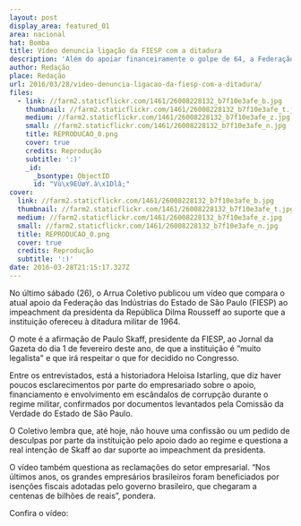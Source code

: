 ```yaml
---
layout: post
display_area: featured_01
area: nacional
hat: Bomba
title: Vídeo denuncia ligação da FIESP com a ditadura
description: 'Além do apoiar financeiramente o golpe de 64, a Federação da Indústria do Estado de São Paulo se beneficiou do regime mi'
author: Redação
place: Redação
url: 2016/03/28/video-denuncia-ligacao-da-fiesp-com-a-ditadura/
files:
  - link: //farm2.staticflickr.com/1461/26008228132_b7f10e3afe_b.jpg
    thumbnail: //farm2.staticflickr.com/1461/26008228132_b7f10e3afe_t.jpg
    medium: //farm2.staticflickr.com/1461/26008228132_b7f10e3afe_z.jpg
    small: //farm2.staticflickr.com/1461/26008228132_b7f10e3afe_n.jpg
    title: REPRODUCAO_0.png
    cover: true
    credits: Reprodução
    subtitle: ':)'
    _id:
      _bsontype: ObjectID
      id: "Vù\x9EÛøY.à\x1Dlâ;"
cover:
  link: //farm2.staticflickr.com/1461/26008228132_b7f10e3afe_b.jpg
  thumbnail: //farm2.staticflickr.com/1461/26008228132_b7f10e3afe_t.jpg
  medium: //farm2.staticflickr.com/1461/26008228132_b7f10e3afe_z.jpg
  small: //farm2.staticflickr.com/1461/26008228132_b7f10e3afe_n.jpg
  title: REPRODUCAO_0.png
  cover: true
  credits: Reprodução
  subtitle: ':)'
date: 2016-03-28T21:15:17.327Z
---
```

<p>No &uacute;ltimo s&aacute;bado (26), o Arrua Coletivo publicou um v&iacute;deo que compara o atual apoio da Federa&ccedil;&atilde;o das Ind&uacute;strias do Estado de S&atilde;o Paulo (FIESP) ao impeachment da presidenta da Rep&uacute;blica Dilma Rousseff ao suporte que a institui&ccedil;&atilde;o ofereceu &agrave; ditadura militar de 1964.</p>

<p>O mote &eacute; a afirma&ccedil;&atilde;o de Paulo Skaff, presidente da FIESP, ao Jornal da Gazeta do dia 1 de fevereiro deste ano, de que a institui&ccedil;&atilde;o &eacute; &ldquo;muito legalista&quot; e que ir&aacute; respeitar o que for decidido no Congresso.</p>

<p>Entre os entrevistados, est&aacute; a historiadora Heloisa Istarling, que diz haver poucos esclarecimentos por parte do empresariado sobre o apoio, financiamento e envolvimento em esc&acirc;ndalos de corrup&ccedil;&atilde;o durante o regime militar, confirmados por documentos levantados pela Comiss&atilde;o da Verdade do Estado de S&atilde;o Paulo.</p>

<p>O Coletivo lembra que, at&eacute; hoje, n&atilde;o houve uma confiss&atilde;o ou um pedido de desculpas por parte da institui&ccedil;&atilde;o pelo apoio dado ao regime e questiona a real inten&ccedil;&atilde;o de Skaff ao dar suporte ao impeachment da presidenta.</p>

<p>O v&iacute;deo tamb&eacute;m questiona as reclama&ccedil;&otilde;es do setor empresarial. &ldquo;Nos &uacute;ltimos anos, os grandes empres&aacute;rios brasileiros foram beneficiados por isen&ccedil;&otilde;es fiscais adotadas pelo governo brasileiro, que chegaram a centenas de bilh&otilde;es de reais&rdquo;, pondera.</p>

<p>Confira o v&iacute;deo:</p>

<p>&nbsp;</p>

